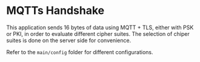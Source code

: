 # MQTTs Handshake
This application sends 16 bytes of data using MQTT + TLS, either with PSK or PKI, in order to evaluate different cipher suites.
The selection of chiper suites is done on the server side for convenience.

Refer to the `main/config` folder for different configurations.
